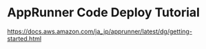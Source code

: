 # AppRunner Code Deploy Tutorial
https://docs.aws.amazon.com/ja_jp/apprunner/latest/dg/getting-started.html
